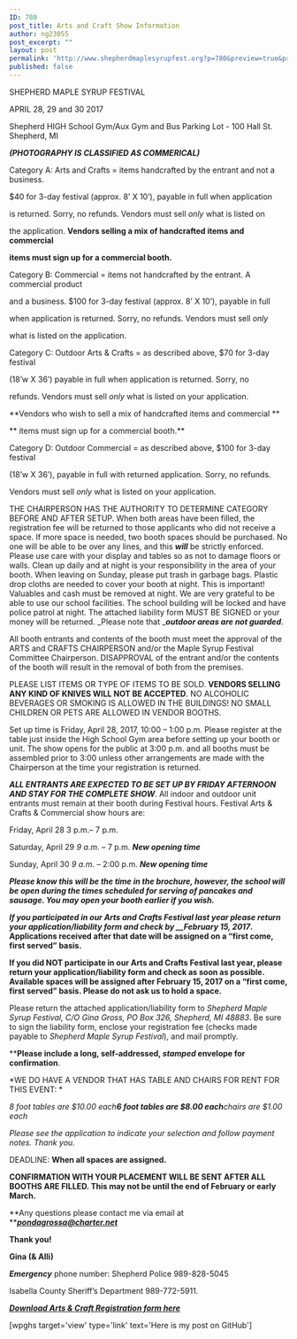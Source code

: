 ```yaml
---
ID: 780
post_title: Arts and Craft Show Information
author: ng23055
post_excerpt: ""
layout: post
permalink: 'http://www.shepherdmaplesyrupfest.org?p=780&preview=true&preview_id=780'
published: false
---
```

SHEPHERD MAPLE SYRUP FESTIVAL

APRIL 28, 29 and 30 2017

Shepherd HIGH School Gym/Aux Gym and Bus Parking Lot - 100 Hall St. Shepherd, MI

<strong><em>(PHOTOGRAPHY IS CLASSIFIED AS COMMERICAL)</em></strong>

Category A: Arts and Crafts = items handcrafted by the entrant and not a business.

$40 for 3-day festival (approx. 8’ X 10’), payable in full when application

is returned. Sorry, no refunds. Vendors must sell <em>only</em> what is listed on

the application. <strong>Vendors selling a mix of handcrafted items and commercial</strong>

<strong>items must sign up for a commercial booth.</strong>

Category B: Commercial = items not handcrafted by the entrant. A commercial product

and a business. $100 for 3-day festival (approx. 8’ X 10’), payable in full

when application is returned. Sorry, no refunds. Vendors must sell <em>only</em>

what is listed on the application.

Category C: Outdoor Arts &amp; Crafts = as described above, $70 for 3-day festival

(18’w X 36’) payable in full when application is returned. Sorry, no

refunds. Vendors must sell <em>only</em> what is listed on your application.

**Vendors who wish to sell a mix of handcrafted items and commercial **

** items must sign up for a commercial booth.**

Category D: Outdoor Commercial = as described above, $100 for 3-day festival

(18’w X 36’), payable in full with returned application. Sorry, no refunds.

Vendors must sell <em>only</em> what is listed on your application.

THE CHAIRPERSON HAS THE AUTHORITY TO DETERMINE CATEGORY BEFORE AND AFTER SETUP. When both areas have been filled, the registration fee will be returned to those applicants who did not receive a space. If more space is needed, two booth spaces should be purchased. No one will be able to be over any lines, and this <strong><em>will</em></strong> be strictly enforced. Please use care with your display and tables so as not to damage floors or walls. Clean up daily and at night is your responsibility in the area of your booth. When leaving on Sunday, please put trash in garbage bags. Plastic drop cloths are needed to cover your booth at night. This is important! Valuables and cash must be removed at night. We are very grateful to be able to use our school facilities. The school building will be locked and have police patrol at night. The attached liability form MUST BE SIGNED or your money will be returned. _Please note that _<strong><em>outdoor areas are not guarded</em></strong>.

All booth entrants and contents of the booth must meet the approval of the ARTS and CRAFTS CHAIRPERSON and/or the Maple Syrup Festival Committee Chairperson. DISAPPROVAL of the entrant and/or the contents of the booth will result in the removal of both from the premises.

PLEASE LIST ITEMS OR TYPE OF ITEMS TO BE SOLD. <strong>VENDORS SELLING ANY KIND OF KNIVES WILL NOT BE ACCEPTED</strong>. NO ALCOHOLIC BEVERAGES OR SMOKING IS ALLOWED IN THE BUILDINGS! NO SMALL CHILDREN OR PETS ARE ALLOWED IN VENDOR BOOTHS.

Set up time is Friday, April 28, 2017, 10:00 – 1:00 p.m. Please register at the table just inside the High School Gym area before setting up your booth or unit. The show opens for the public at 3:00 p.m. and all booths must be assembled prior to 3:00 unless other arrangements are made with the Chairperson at the time your registration is returned.

<strong><em>ALL ENTRANTS ARE EXPECTED TO BE SET UP BY FRIDAY AFTERNOON AND STAY FOR THE COMPLETE SHOW</em></strong>. All indoor and outdoor unit entrants must remain at their booth during Festival hours. Festival Arts &amp; Crafts &amp; Commercial show hours are:

Friday, April 28 3 p.m.– 7 p.m.

Saturday, April 29 <em>9 a.m</em>. – 7 p.m. <strong><em>New opening time</em></strong>

Sunday, April 30 <em>9 a.m</em>. – 2:00 p.m. <strong><em>New opening time</em></strong>

<strong><em>Please know this will be the time in the brochure, however, the school will be open during the times scheduled for serving of pancakes and sausage. You may open your booth earlier if you wish.</em></strong>

<strong><em>If you participated in our Arts and Crafts Festival last year please return your application/liability form and check by _****_February 15, 2017</em>****. Applications received after that date will be assigned on a “first come, first served” basis.</strong>

<strong>If you did NOT participate in our Arts and Crafts Festival last year, please return your application/liability form and check as soon as possible. Available spaces will be assigned after ****February 15, 2017**** on a “first come, first served” basis. Please do not ask us to hold a space.</strong>

Please return the attached application/liability form to <em><em>Shepherd Maple Syrup Festival, C/O Gina Gross, PO Box 326, Shepherd, MI 48883</em></em>. Be sure to sign the liability form, enclose your registration fee (checks made payable to <em>Shepherd Maple Syrup Festival</em>), and mail promptly.

****Please include a long, self-addressed, ****<em>stamped</em>**** envelope for confirmation**.

*WE DO HAVE A VENDOR THAT HAS TABLE AND CHAIRS FOR RENT FOR THIS EVENT: *

<em>8 foot tables are $10.00 each<strong>6 foot tables are $8.00 each</strong>chairs are $1.00 each</em>

<em>Please see the application to indicate your selection and follow payment notes. Thank you.</em>

DEADLINE: <strong>When all spaces are assigned.</strong>

<strong>CONFIRMATION WITH YOUR PLACEMENT WILL BE SENT AFTER ALL BOOTHS ARE FILLED. This may not be until the end of February or early March.</strong>

**Any questions please contact me via email at **<a href="mailto:pondagrossa@charter.net"><strong><em>pondagrossa@charter.net</em></strong></a>

<strong>Thank you!</strong>

<strong>Gina (&amp; Alli)</strong>

<strong><em>Emergency</em></strong> phone number: Shepherd Police 989-828-5045

Isabella County Sheriff’s Department 989-772-5911.

<a href="https://drive.google.com/open?id=0B490-AjaRizwSXdpUTNqcmN5Zmc"><strong><em>Download Arts &amp; Craft Registration form here</em></strong></a>

[wpghs target='view' type='link' text='Here is my post on GitHub']